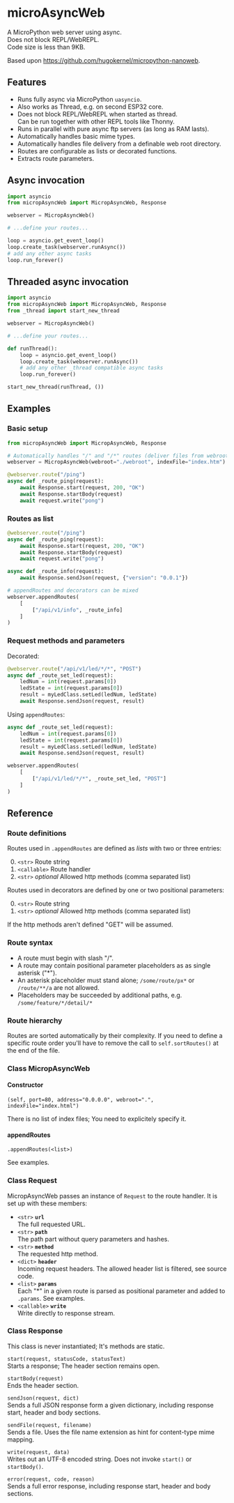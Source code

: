 # microAsyncWeb

A MicroPython web server using async.<br>
Does not block REPL/WebREPL.<br>
Code size is less than 9KB.

Based upon https://github.com/hugokernel/micropython-nanoweb.

## Features

- Runs fully async via MicroPython `uasyncio`.
- Also works as Thread, e.g. on second ESP32 core.
- Does not block REPL/WebREPL when started as thread.<br>
    Can be run together with other REPL tools like Thonny.
- Runs in parallel with pure async ftp servers (as long as RAM lasts).
- Automatically handles basic mime types.
- Automatically handles file delivery from a definable web root directory.
- Routes are configurable as lists or decorated functions.
- Extracts route parameters.

## Async invocation
```python
import asyncio
from micropAsyncWeb import MicropAsyncWeb, Response

webserver = MicropAsyncWeb()

# ...define your routes...

loop = asyncio.get_event_loop()
loop.create_task(webserver.runAsync())
# add any other async tasks
loop.run_forever()
```

## Threaded async invocation
```python
import asyncio
from micropAsyncWeb import MicropAsyncWeb, Response
from _thread import start_new_thread

webserver = MicropAsyncWeb()

# ...define your routes...

def runThread():
    loop = asyncio.get_event_loop()
    loop.create_task(webserver.runAsync())
    # add any other _thread compatible async tasks
    loop.run_forever()

start_new_thread(runThread, ())
```

## Examples

### Basic setup

```python
from micropAsyncWeb import MicropAsyncWeb, Response

# Automatically handles "/" and "/*" routes (deliver files from webroot).
webserver = MicropAsyncWeb(webroot="./webroot", indexFile="index.htm")

@webserver.route("/ping")
async def _route_ping(request):
    await Response.start(request, 200, "OK")
    await Response.startBody(request)
    await request.write("pong")
```

### Routes as list
```python
@webserver.route("/ping")
async def _route_ping(request):
    await Response.start(request, 200, "OK")
    await Response.startBody(request)
    await request.write("pong")

async def _route_info(request):
    await Response.sendJson(request, {"version": "0.0.1"})

# appendRoutes and decorators can be mixed
webserver.appendRoutes(
    [
        ["/api/v1/info", _route_info]
    ]
)
```

### Request methods and parameters
Decorated:
```python
@webserver.route("/api/v1/led/*/*", "POST")
async def _route_set_led(request):
    ledNum = int(request.params[0])
    ledState = int(request.params[0])
    result = myLedClass.setLed(ledNum, ledState)
    await Response.sendJson(request, result)
```

Using `appendRoutes`:
```python
async def _route_set_led(request):
    ledNum = int(request.params[0])
    ledState = int(request.params[0])
    result = myLedClass.setLed(ledNum, ledState)
    await Response.sendJson(request, result)

webserver.appendRoutes(
    [
        ["/api/v1/led/*/*", _route_set_led, "POST"]
    ]
)
```

## Reference

### Route definitions

Routes used in `.appendRoutes` are defined as _lists_ with two or three
entries:

0. `<str>` Route string
1. `<callable>` Route handler
2. `<str>` _optional_ Allowed http methods (comma separated list)

Routes used in decorators are defined by one or two positional
parameters:

0. `<str>` Route string
1. `<str>` _optional_ Allowed http methods (comma separated list)

If the http methods aren't defined "GET" will be assumed.

### Route syntax

- A route must begin with slash "/".
- A route may contain positional parameter placeholders as as single
  asterisk ("*").
- An asterisk placeholder must stand alone; `/some/route/px*` or
  `/route/**/a` are not allowed.
- Placeholders may be succeeded by additional paths, e.g.
  `/some/feature/*/detail/*`

### Route hierarchy

Routes are sorted automatically by their complexity.
If you need to define a specific route order you'll have to remove
the call to `self.sortRoutes()` at the end of the file.

### Class MicropAsyncWeb

#### Constructor
`(self, port=80, address="0.0.0.0", webroot=".", indexFile="index.html")`

There is no list of index files; You need to explicitely specify it.

#### appendRoutes
`.appendRoutes(<list>)`

See examples.

### Class Request

MicropAsyncWeb passes an instance of `Request` to the route handler.
It is set up with these members:

- `<str>` **`url`**<br>
    The full requested URL.
- `<str>` **`path`**<br>
    The path part without query parameters and hashes.
- `<str>` **`method`**<br>
    The requested http method.
- `<dict>` **`header`**<br>
    Incoming request headers. The allowed header list is filtered, see
    source code.
- `<list>` **`params`**<br>
    Each "*" in a given route is parsed as positional parameter and
    added to `.params`. See examples.
- `<callable>` **`write`**<br>
    Write directly to response stream.

### Class Response

This class is never instantiated; It's methods are static.

`start(request, statusCode, statusText)`<br>
Starts a response; The header section remains open.

`startBody(request)`<br>
Ends the header section.

`sendJson(request, dict)`<br>
Sends a full JSON response form a given dictionary, including response
start, header and body sections.

`sendFile(request, filename)`<br>
Sends a file. Uses the file name extension as hint for content-type
mime mapping.

`write(request, data)`<br>
Writes out an UTF-8 encoded string. Does not invoke `start()` or
`startBody()`.

`error(request, code, reason)`<br>
Sends a full error response, including response start, header and body
sections.
